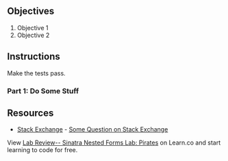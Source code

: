 ## Objectives

1. Objective 1
2. Objective 2

## Instructions

Make the tests pass.

### Part 1: Do Some Stuff

## Resources

* [Stack Exchange](http://www.stackexchange.com) - [Some Question on Stack Exchange](http://www.stackexchange.com/questions/123)

<p class='util--hide'>View <a href='https://learn.co/lessons/lab-review-sinatra-nested-forms-lab-pirates'>Lab Review-- Sinatra Nested Forms Lab: Pirates</a> on Learn.co and start learning to code for free.</p>
